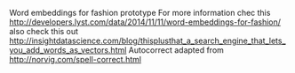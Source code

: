 Word embeddings for fashion prototype
For more information chec this http://developers.lyst.com/data/2014/11/11/word-embeddings-for-fashion/
also check this out http://insightdatascience.com/blog/thisplusthat_a_search_engine_that_lets_you_add_words_as_vectors.html
Autocorrect adapted from http://norvig.com/spell-correct.html
